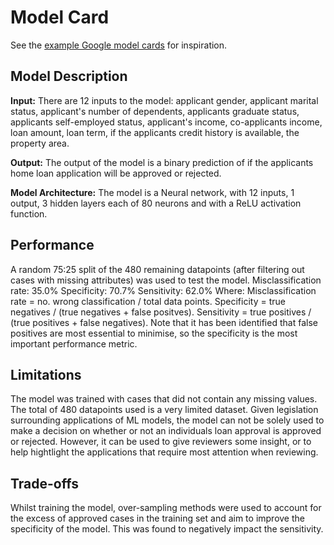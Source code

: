 # Model Card

See the [example Google model cards](https://modelcards.withgoogle.com/model-reports) for inspiration. 

## Model Description

**Input:** There are 12 inputs to the model: applicant gender, applicant marital status, applicant's number of dependents, applicants graduate status, applicants self-employed status, applicant's income, co-applicants income, loan amount, loan term, if the applicants credit history is available, the property area.

**Output:** The output of the model is a binary prediction of if the applicants home loan application will be approved or rejected.

**Model Architecture:** The model is a Neural network, with 12 inputs, 1 output, 3 hidden layers each of 80 neurons and with a ReLU activation function.

## Performance
A random 75:25 split of the 480 remaining datapoints (after filtering out cases with missing attributes) was used to test the model.
Misclassification rate: 35.0%
Specificity: 70.7%
Sensitivity: 62.0%
Where:
Misclassification rate = no. wrong classification / total data points.
Specificity = true negatives / (true negatives + false positves).
Sensitivity = true positives / (true positives + false negatives).
Note that it has been identified that false positives are most essential to minimise, so the specificity is the most important performance metric.

## Limitations

The model was trained with cases that did not contain any missing values.
The total of 480 datapoints used is a very limited dataset.
Given legislation surrounding applications of ML models, the model can not be solely used to make a decision on whether or not an individuals loan approval is approved or rejected. However, it can be used to give reviewers some insight, or to help hightlight the applications that require most attention when reviewing.

## Trade-offs

Whilst training the model, over-sampling methods were used to account for the excess of approved cases in the training set and aim to improve the specificity of the model. This was found to negatively impact the sensitivity.
